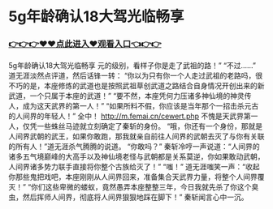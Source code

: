 # 5g年龄确认18大驾光临畅享

### <a href="https://https://github.com/lourv/hair/issues/1">👉👉👉♥♥点此进入♥观看入口👈👉👉</a>

5g年龄确认18大驾光临畅享
元的级别，看样子你是走了武祖的路！”
    “不过……”
    道无涯淡然点评道，然后话锋一转：
    “你以为只有你一个人走过武祖的老路吗，很不巧的是，本座修炼的武道也是按照武祖草创武道之路结合自身情况开创出来的新武道，一个只属于本座的武道！”
    “要不然，本座凭何力压诸多神仙境的神灵传人，成为这天武界的第一人！”
    “如果所料不假，你应该是当年那个一招击杀元古的人间界的年轻人！”
    全中！
    http://m.femai.cn/cewert.php
    不愧是天武界第一人，仅凭一些蛛丝马迹就立刻确定了秦斩的身份。
    “哦，你还有一个身份，那就是人间界武朝的武王，如果你敢跑，那我就亲自前往人间界的武朝去灭了与你有关联的所有人！”道无涯杀气腾腾的说道。
    “你敢吗？”
    秦斩冷哼一声说道：“人间界的诸多五气境巅峰的大高手以及神仙境老怪与武朝都是关系莫逆，你如果敢动武朝，人间界诸多势力联手直接将你整个古族给灭了！”
    “嗤！”
    道无涯嗤笑一声：“收起你那些鬼把戏吧，本座刚刚从人间界回来，准备集合天武界力量，将整个人间界覆灭！”
    “你们这些卑微的蝼蚁，竟然愚弄本座整整三年，今日我就先杀了你这个臭虫，然后挥师人间界，彻底将人间界狠狠地踩在脚下！”
    秦斩闻言心中一沉。
